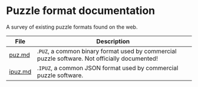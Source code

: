 # Puzzle format documentation

A survey of existing puzzle formats found on the web.

| File         | Description                                                                                   |
| ------------ | --------------------------------------------------------------------------------------------- |
| [puz.md][1]  | .`PUZ`, a common binary format used by commercial puzzle software. Not officially documented! |
| [ipuz.md][2] | .`IPUZ`, a common JSON format used by commercial puzzle software.                             |

[1]: ./puz.md
[2]: ./ipuz.md